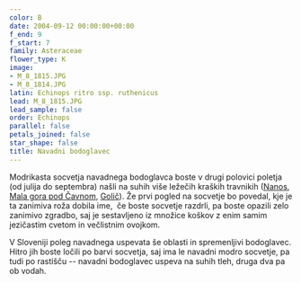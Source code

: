 ```yaml
---
color: B
date: 2004-09-12 00:00:00+00:00
f_end: 9
f_start: 7
family: Asteraceae
flower_type: K
image:
- M_8_1815.JPG
- M_8_1814.JPG
latin: Echinops ritro ssp. ruthenicus
lead: M_8_1815.JPG
lead_sample: false
order: Echinops
parallel: false
petals_joined: false
star_shape: false
title: Navadni bodoglavec
---
```

Modrikasta socvetja navadnega bodoglavca boste v drugi polovici poletja (od julija do septembra) našli na suhih više ležečih kraških travnikih ([Nanos](../../Izleti), [Mala gora pod Čavnom](../../Izleti/Caven), [Golič](../../Izleti)). Že prvi pogled na socvetje bo povedal, kje je ta zanimiva roža dobila ime,  če boste socvetje razdrli, pa boste opazili zelo zanimivo zgradbo, saj je sestavljeno iz množice koškov z enim samim jezičastim cvetom in večlistnim ovojkom.

V Sloveniji poleg navadnega uspevata še oblasti in spremenljivi bodoglavec. Hitro jih boste ločili po barvi socvetja, saj ima le navadni modro socvetje, pa tudi po rastišču -- navadni bodoglavec uspeva na suhih tleh, druga dva pa ob vodah.
